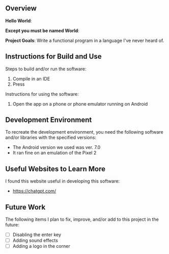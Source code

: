 ## Overview

**Hello World**:

**Except you must be named World**:

**Project Goals**:
Write a functional program in a language I've never heard of.

## Instructions for Build and Use

Steps to build and/or run the software:

1. Compile in an IDE
2. Press 

Instructions for using the software:

1. Open the app on a phone or phone emulator running on Android

## Development Environment

To recreate the development environment, you need the following software and/or libraries with the specified versions:

* The Android version we used was ver. 7.0
* It ran fine on an emulation of the Pixel 2

## Useful Websites to Learn More

I found this website useful in developing this software:
 
* https://chatgpt.com/

## Future Work

The following items I plan to fix, improve, and/or add to this project in the future:

* [ ] Disabling the enter key
* [ ] Adding sound effects
* [ ] Adding a logo in the corner
